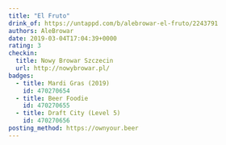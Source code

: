 ```yaml
---
title: "El Fruto"
drink_of: https://untappd.com/b/alebrowar-el-fruto/2243791
authors: AleBrowar
date: 2019-03-04T17:04:39+0000
rating: 3
checkin:
  title: Nowy Browar Szczecin
  url: http://nowybrowar.pl/
badges:
  - title: Mardi Gras (2019)
    id: 470270654
  - title: Beer Foodie
    id: 470270655
  - title: Draft City (Level 5)
    id: 470270656
posting_method: https://ownyour.beer
---
```

